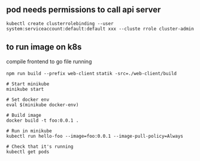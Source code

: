 ## pod needs permissions to call api server

`kubectl create clusterrolebinding --user system:serviceaccount:default:default xxx --cluste rrole cluster-admin`

## to run image on k8s

compile frontend to go file running

`npm run build --prefix web-client`
`statik -src=./web-client/build`

```
# Start minikube
minikube start

# Set docker env
eval $(minikube docker-env)

# Build image
docker build -t foo:0.0.1 .

# Run in minikube
kubectl run hello-foo --image=foo:0.0.1 --image-pull-policy=Always

# Check that it's running
kubectl get pods
```
